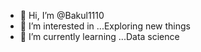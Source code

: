 - 👋 Hi, I’m @Bakul1110
- 👀 I’m interested in ...Exploring new things
- 🌱 I’m currently learning ...Data science



<!---
Bakul1110/Bakul1110 is a ✨ special ✨ repository because its `README.md` (this file) appears on your GitHub profile.
You can click the Preview link to take a look at your changes.
--->
